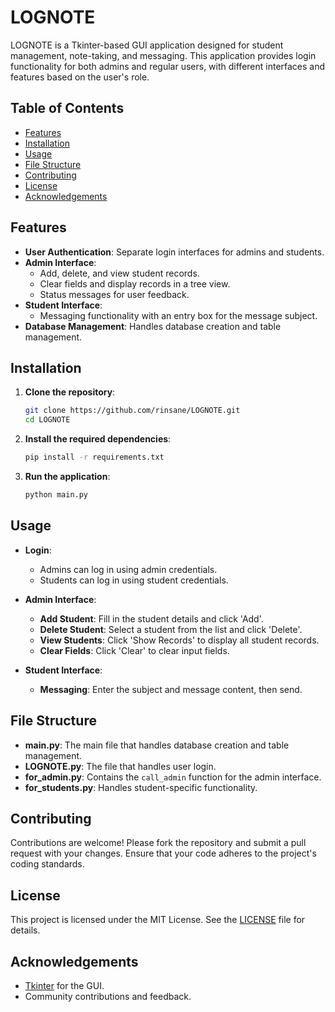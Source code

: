 # LOGNOTE

LOGNOTE is a Tkinter-based GUI application designed for student management, note-taking, and messaging. This application provides login functionality for both admins and regular users, with different interfaces and features based on the user's role.

## Table of Contents

- [Features](#features)
- [Installation](#installation)
- [Usage](#usage)
- [File Structure](#file-structure)
- [Contributing](#contributing)
- [License](#license)
- [Acknowledgements](#acknowledgements)

## Features

- **User Authentication**: Separate login interfaces for admins and students.
- **Admin Interface**: 
  - Add, delete, and view student records.
  - Clear fields and display records in a tree view.
  - Status messages for user feedback.
- **Student Interface**:
  - Messaging functionality with an entry box for the message subject.
- **Database Management**: Handles database creation and table management.

## Installation

1. **Clone the repository**:
    ```bash
    git clone https://github.com/rinsane/LOGNOTE.git
    cd LOGNOTE
    ```

2. **Install the required dependencies**:
    ```bash
    pip install -r requirements.txt
    ```

3. **Run the application**:
    ```bash
    python main.py
    ```

## Usage

- **Login**: 
  - Admins can log in using admin credentials.
  - Students can log in using student credentials.
  
- **Admin Interface**:
  - **Add Student**: Fill in the student details and click 'Add'.
  - **Delete Student**: Select a student from the list and click 'Delete'.
  - **View Students**: Click 'Show Records' to display all student records.
  - **Clear Fields**: Click 'Clear' to clear input fields.

- **Student Interface**:
  - **Messaging**: Enter the subject and message content, then send.

## File Structure

- **main.py**: The main file that handles database creation and table management.
- **LOGNOTE.py**: The file that handles user login.
- **for_admin.py**: Contains the `call_admin` function for the admin interface.
- **for_students.py**: Handles student-specific functionality.

## Contributing

Contributions are welcome! Please fork the repository and submit a pull request with your changes. Ensure that your code adheres to the project's coding standards.

## License

This project is licensed under the MIT License. See the [LICENSE](LICENSE) file for details.

## Acknowledgements

- [Tkinter](https://docs.python.org/3/library/tkinter.html) for the GUI.
- Community contributions and feedback.
